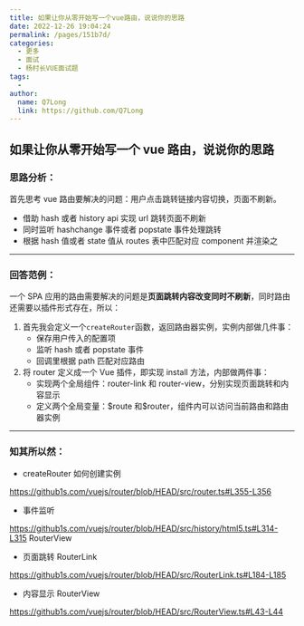 ```yaml
---
title: 如果让你从零开始写一个vue路由，说说你的思路
date: 2022-12-26 19:04:24
permalink: /pages/151b7d/
categories:
  - 更多
  - 面试
  - 杨村长VUE面试题
tags:
  - 
author: 
  name: Q7Long
  link: https://github.com/Q7Long
---
```

## 如果让你从零开始写一个 vue 路由，说说你的思路

### 思路分析：

首先思考 vue 路由要解决的问题：用户点击跳转链接内容切换，页面不刷新。

- 借助 hash 或者 history api 实现 url 跳转页面不刷新
- 同时监听 hashchange 事件或者 popstate 事件处理跳转
- 根据 hash 值或者 state 值从 routes 表中匹配对应 component 并渲染之

---

### 回答范例：

一个 SPA 应用的路由需要解决的问题是**页面跳转内容改变同时不刷新**，同时路由还需要以插件形式存在，所以：

1. 首先我会定义一个`createRouter`函数，返回路由器实例，实例内部做几件事：
   - 保存用户传入的配置项
   - 监听 hash 或者 popstate 事件
   - 回调里根据 path 匹配对应路由
2. 将 router 定义成一个 Vue 插件，即实现 install 方法，内部做两件事：
   - 实现两个全局组件：router-link 和 router-view，分别实现页面跳转和内容显示
   - 定义两个全局变量：\$route 和$router，组件内可以访问当前路由和路由器实例

---

### 知其所以然：

- createRouter 如何创建实例

https://github1s.com/vuejs/router/blob/HEAD/src/router.ts#L355-L356

- 事件监听

https://github1s.com/vuejs/router/blob/HEAD/src/history/html5.ts#L314-L315
RouterView

- 页面跳转 RouterLink

https://github1s.com/vuejs/router/blob/HEAD/src/RouterLink.ts#L184-L185

- 内容显示 RouterView

https://github1s.com/vuejs/router/blob/HEAD/src/RouterView.ts#L43-L44
